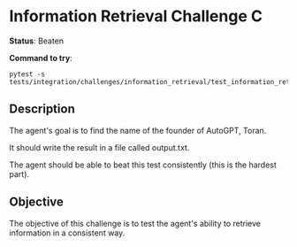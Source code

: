 # Information Retrieval Challenge C

**Status**: Beaten

**Command to try**:

```
pytest -s tests/integration/challenges/information_retrieval/test_information_retrieval_challenge_c.py
```

## Description

The agent's goal is to find the name of the founder of AutoGPT, Toran.

It should write the result in a file called output.txt.

The agent should be able to beat this test consistently (this is the hardest part).
## Objective

The objective of this challenge is to test the agent's ability to retrieve information in a consistent way.
